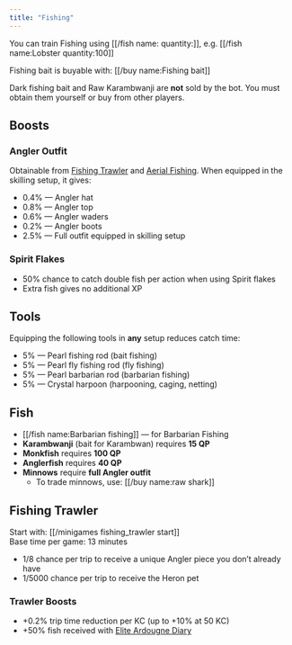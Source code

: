 ```yaml
---
title: "Fishing"
---
```


You can train Fishing using [[/fish name\:<fish> quantity\:<quantity>]], e.g. [[/fish name\:Lobster quantity\:100]]

Fishing bait is buyable with: [[/buy name\:Fishing bait]]

Dark fishing bait and Raw Karambwanji are **not** sold by the bot. You must obtain them yourself or buy from other players.

## Boosts

### Angler Outfit

Obtainable from [Fishing Trawler](fishing-trawler.md) and [Aerial Fishing](https://wiki.oldschool.gg/skills/fishing/aerial-fishing). When equipped in the skilling setup, it gives:

- 0.4% — Angler hat
- 0.8% — Angler top
- 0.6% — Angler waders
- 0.2% — Angler boots
- 2.5% — Full outfit equipped in skilling setup

### Spirit Flakes

- 50% chance to catch double fish per action when using Spirit flakes
- Extra fish gives no additional XP

## Tools

Equipping the following tools in **any** setup reduces catch time:

- 5% — Pearl fishing rod (bait fishing)
- 5% — Pearl fly fishing rod (fly fishing)
- 5% — Pearl barbarian rod (barbarian fishing)
- 5% — Crystal harpoon (harpooning, caging, netting)

## Fish

- [[/fish name\:Barbarian fishing]] — for Barbarian Fishing
- **Karambwanji** (bait for Karambwan) requires **15 QP**
- **Monkfish** requires **100 QP**
- **Anglerfish** requires **40 QP**
- **Minnows** require **full Angler outfit**
  - To trade minnows, use: [[/buy name\:raw shark]]

## Fishing Trawler

Start with: [[/minigames fishing_trawler start]]  
Base time per game: 13 minutes

- 1/8 chance per trip to receive a unique Angler piece you don’t already have
- 1/5000 chance per trip to receive the Heron pet

### Trawler Boosts

- +0.2% trip time reduction per KC (up to +10% at 50 KC)
- +50% fish received with [Elite Ardougne Diary](../../miscellaneous/achievement-diaries.md#ardougne-diary-elite)
